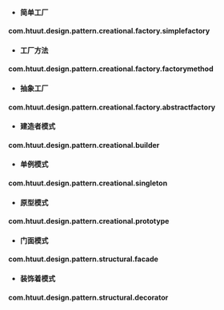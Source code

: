 - #### 简单工厂
#### com.htuut.design.pattern.creational.factory.simplefactory
- #### 工厂方法
#### com.htuut.design.pattern.creational.factory.factorymethod
- #### 抽象工厂
#### com.htuut.design.pattern.creational.factory.abstractfactory
- #### 建造者模式
#### com.htuut.design.pattern.creational.builder
- #### 单例模式
#### com.htuut.design.pattern.creational.singleton
- #### 原型模式
#### com.htuut.design.pattern.creational.prototype
- #### 门面模式
#### com.htuut.design.pattern.structural.facade
- #### 装饰着模式
#### com.htuut.design.pattern.structural.decorator
